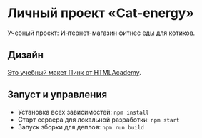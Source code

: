 # Личный проект «Cat-energy»

Учебный проект: Интернет-магазин фитнес еды для котиков.

## Дизайн 

[Это учебный макет Пинк  от HTMLAcademy](https://up.htmlacademy.ru/adaptive/16/project/cat-energy).

## Запуст и управления 

- Установка всех зависимостей: `npm install`
- Старт сервера для локальной разработки: `npm start`
- Запуск зборки для деплоя: `npm run build`
